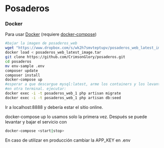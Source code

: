 # Posaderos

### Docker
Para usar [Docker](http://www.docker.com) (requiere [docker-compose](https://docs.docker.com/compose/))
```sh
#bajar la imagen de posaderos_web 
wget "https://www.dropbox.com/s/wk2h7smvteptupv/posaderos_web_latest_image.tar?dl=0" -O posaderos_web_latest_image.tar
docker load < posaderos_web_latest_image.tar 
git clone https://github.com/CrimsonGlory/posaderos.git
cd posaderos
mv env-sample .env
composer update
composer install
docker-compose up
#esperar a que descargue mysql:latest, arme los containers y los levante.
#en otra terminal. ejecutar:
docker exec -i -t posaderos_web_1 php artisan migrate
docker exec -i -t posaderos_web_1 php artisan db:seed
```
Ir a localhost:8888 y debería estar el sitio online.

docker-compose up lo usamos solo la primera vez. Después se puede levantar y bajar el servicio con 
```sh
docker-compose <start|stop>
```
En caso de utilizar en producción cambiar la APP_KEY en .env
